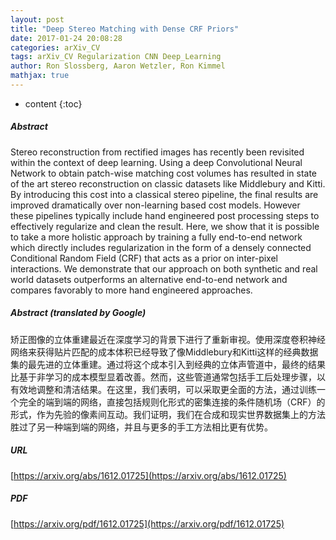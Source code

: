```yaml
---
layout: post
title: "Deep Stereo Matching with Dense CRF Priors"
date: 2017-01-24 20:08:28
categories: arXiv_CV
tags: arXiv_CV Regularization CNN Deep_Learning
author: Ron Slossberg, Aaron Wetzler, Ron Kimmel
mathjax: true
---
```


* content
{:toc}

##### Abstract
Stereo reconstruction from rectified images has recently been revisited within the context of deep learning. Using a deep Convolutional Neural Network to obtain patch-wise matching cost volumes has resulted in state of the art stereo reconstruction on classic datasets like Middlebury and Kitti. By introducing this cost into a classical stereo pipeline, the final results are improved dramatically over non-learning based cost models. However these pipelines typically include hand engineered post processing steps to effectively regularize and clean the result. Here, we show that it is possible to take a more holistic approach by training a fully end-to-end network which directly includes regularization in the form of a densely connected Conditional Random Field (CRF) that acts as a prior on inter-pixel interactions. We demonstrate that our approach on both synthetic and real world datasets outperforms an alternative end-to-end network and compares favorably to more hand engineered approaches.

##### Abstract (translated by Google)
矫正图像的立体重建最近在深度学习的背景下进行了重新审视。使用深度卷积神经网络来获得贴片匹配的成本体积已经导致了像Middlebury和Kitti这样的经典数据集的最先进的立体重建。通过将这个成本引入到经典的立体声管道中，最终的结果比基于非学习的成本模型显着改善。然而，这些管道通常包括手工后处理步骤，以有效地调整和清洁结果。在这里，我们表明，可以采取更全面的方法，通过训练一个完全的端到端的网络，直接包括规则化形式的密集连接的条件随机场（CRF）的形式，作为先验的像素间互动。我们证明，我们在合成和现实世界数据集上的方法胜过了另一种端到端的网络，并且与更多的手工方法相比更有优势。

##### URL
[https://arxiv.org/abs/1612.01725](https://arxiv.org/abs/1612.01725)

##### PDF
[https://arxiv.org/pdf/1612.01725](https://arxiv.org/pdf/1612.01725)

